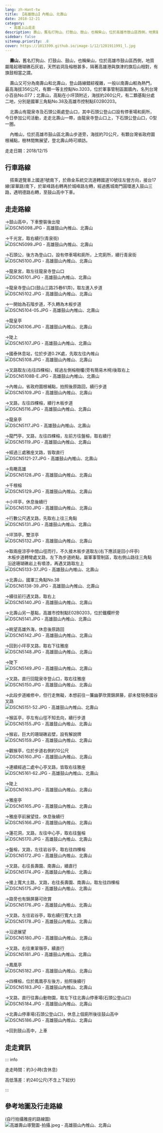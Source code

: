 ```yaml
---
lang: zh-Hant-tw
title: 【高雄鼓山】內帷山、北壽山
date: 2018-12-21
category: 
  - 高雄上山走走
description: 壽山，舊名打狗山、打鼓山、鼓山，也稱柴山，位於高雄市鼓山區西側，地質屬隆起珊瑚礁石灰岩，天然岩洞及榕樹甚多，隔著高雄港與旗津的旗后山相對，有旗鼓相當之謂。
sidebar: false
sitemap.priority: .8
cover: https://1013399.github.io/image-1/12/1201911991_l.jpg
---
```


    **壽山**，舊名打狗山、打鼓山、鼓山，也稱柴山，位於高雄市鼓山區西側，地質屬隆起珊瑚礁石灰岩，天然岩洞及榕樹甚多，隔著高雄港與旗津的旗后山相對，有旗鼓相當之謂。  

    壽山又可分為南壽山和北壽山，登山路線錯綜複雜，一般以南壽山較為熱門，最高海拔356公尺，有顆一等主控點No.3203，位於軍事管制區圍牆內，名列台灣小百岳No.077；北壽山，高點在小坪頂附近，海拔約260公尺，有二顆基點分處二地，分別是國軍三角點No.38及高雄市控制點E02B0203。  

    北壽山有龍泉寺及石頭公兩處登山口，其中石頭公登山口設有停車場和廁所，今日參加公司活動，走走北壽山一帶，由龍泉寺登山口上，下石頭公登山口，O型一圈。  

    內帷山，位於高雄市鼓山區北壽山步道旁，海拔約70公尺，有顆台灣省政府圖根補點，樹林間無展望，登北壽山時可順訪。

走走日期：2018/12/15

## 行車路線
    搭乘遊覽車上國道1號南下，於鼎金系統交流道轉國道10號往左營方向，接台17線(翠華路)南下，於翠峰路右轉再於城峰路左轉，經過舊城南門圓環進入鼓山三路，遇明德路右轉，至鼓山高中下車。

## 走走路線
→鼓山高中，下車整裝後出發  
![DSCN5098.JPG - 高雄鼓山內帷山、北壽山](https://1013399.github.io/image-1/12/1201910985_l.jpg)

→千光宮，取右續行(青泉街)  
![DSCN5099.JPG - 高雄鼓山內帷山、北壽山](https://1013399.github.io/image-1/12/1201911495_l.jpg)

→石頭公，後方為登山口，設有停車場和廁所，上完廁所，續行青泉街  
![DSCN5100.JPG - 高雄鼓山內帷山、北壽山](https://1013399.github.io/image-1/12/1201911784_l.jpg)

→龍泉宮，取左往龍泉寺登山口  
![DSCN5101.JPG - 高雄鼓山內帷山、北壽山](https://1013399.github.io/image-1/12/1201911496_l.jpg)

→龍泉寺登山口(鼓山三路25巷61弄)，取左進入步道  
![DSCN5102.JPG - 高雄鼓山內帷山、北壽山](https://1013399.github.io/image-1/12/1201912107_l.jpg)

→一開始為石階步道，不久轉為木板步道  
![DSCN5104-05.JPG - 高雄鼓山內帷山、北壽山](https://1013399.github.io/image-1/12/1201911407_l.jpg)

→龍皇亭  
![DSCN5106.JPG - 高雄鼓山內帷山、北壽山](https://1013399.github.io/image-1/12/1201912193_l.jpg)

→陡上  
![DSCN5107.JPG - 高雄鼓山內帷山、北壽山](https://1013399.github.io/image-1/12/1201911988_l.jpg)

→國泰休息站，位於步道0.2K處，先取左往內帷山  
![DSCN5108.JPG - 高雄鼓山內帷山、北壽山](https://1013399.github.io/image-1/12/1201912108_l.jpg)

→叉路取左(右往四棵榕)，經過左側榕樹欉(旁有簡易木椅)後取右上  
![DSCN5108B-E.JPG - 高雄鼓山內帷山、北壽山](https://1013399.github.io/image-1/12/1201910744_l.jpg)

→內帷山，省政府圖根補點，拍照後原路回，續行步道  
![DSCN5109.JPG - 高雄鼓山內帷山、北壽山](https://1013399.github.io/image-1/12/1201911893_l.jpg)

→叉路，左往四棵榕，續行木板步道  
![DSCN5116.JPG - 高雄鼓山內帷山、北壽山](https://1013399.github.io/image-1/12/1201911785_l.jpg)

→龍泉亭  
![DSCN5117.JPG - 高雄鼓山內帷山、北壽山](https://1013399.github.io/image-1/12/1201910987_l.jpg)

→龍門亭，叉路，左往四棵榕，左前方往盤榕，取右續行  
![DSCN5119.JPG - 高雄鼓山內帷山、北壽山](https://1013399.github.io/image-1/12/1201912111_l.jpg)

→經過三處雅座叉路，皆取直行  
![DSCN5121-27.JPG - 高雄鼓山內帷山、北壽山](https://1013399.github.io/image-1/12/1201912196_l.jpg)

→鳥瞰高雄  
![DSCN5128.JPG - 高雄鼓山內帷山、北壽山](https://1013399.github.io/image-1/12/1201911991_l.jpg)

→千根榕  
![DSCN5129.JPG - 高雄鼓山內帷山、北壽山](https://1013399.github.io/image-1/12/1201911411_l.jpg)

→小坪亭，休息後續行  
![DSCN5130.JPG - 高雄鼓山內帷山、北壽山](https://1013399.github.io/image-1/12/1201911894_l.jpg)

→行數公尺遇叉路，先取右上往三角點  
![DSCN5131.JPG - 高雄鼓山內帷山、北壽山](https://1013399.github.io/image-1/12/1201911786_l.jpg)

→坪頂亭，雙涼亭  
![DSCN5132.JPG - 高雄鼓山內帷山、北壽山](https://1013399.github.io/image-1/12/1201911896_l.jpg)

→取兩座涼亭中間山徑而行，不久接木板步道取左(右下應該是回小坪亭)  
  木板步道轉彎處叉路，左下為步道終點，屬軍事管制區，取右側山路往三角點  
  沿途珊瑚礁岩上有噴漆，再遇叉路取左上  
![DSCN5133-37.JPG - 高雄鼓山內帷山、北壽山](https://1013399.github.io/image-1/12/1201911787_l.jpg)

→北壽山，國軍三角點No.38  
![DSCN5138-39.JPG - 高雄鼓山內帷山、北壽山](https://1013399.github.io/image-1/12/1201911897_l.jpg)

→續往前行遇叉路，取右上  
![DSCN5140.JPG - 高雄鼓山內帷山、北壽山](https://1013399.github.io/image-1/12/1201911414_l.jpg)

→北壽山另一基點，高雄市控制點E02B0203，位於鐵欄杆旁  
![DSCN5141.JPG - 高雄鼓山內帷山、北壽山](https://1013399.github.io/image-1/12/1201911415_l.jpg)

→眺望高雄外海，休息後原路回  
![DSCN5142.JPG - 高雄鼓山內帷山、北壽山](https://1013399.github.io/image-1/12/1201911993_l.jpg)

→回到小坪亭叉路，取右下往雅座  
![DSCN5148.JPG - 高雄鼓山內帷山、北壽山](https://1013399.github.io/image-1/12/1201912112_l.jpg)

→陡下  
![DSCN5149.JPG - 高雄鼓山內帷山、北壽山](https://1013399.github.io/image-1/12/1201910992_l.jpg)

→叉路，直行回龍泉寺登山口，取右往雅座  
![DSCN5150.JPG - 高雄鼓山內帷山、北壽山](https://1013399.github.io/image-1/12/1201911794_l.jpg)

→此段步道維修中，但行走無礙，本想前往一簾幽夢欣賞錦屏藤，卻未發現泰國谷叉路  
![DSCN5151-52.JPG - 高雄鼓山內帷山、北壽山](https://1013399.github.io/image-1/12/1201910993_l.jpg)

→猴區亭，亭左有山徑不知去向，續行步道  
![DSCN5155.JPG - 高雄鼓山內帷山、北壽山](https://1013399.github.io/image-1/12/1201911903_l.jpg)

→猴岩，巨大的珊瑚礁岩壁，設有解說牌  
![DSCN5159.JPG - 高雄鼓山內帷山、北壽山](https://1013399.github.io/image-1/12/1201910746_l.jpg)

→觀猴亭，位於步道右側約10公尺  
![DSCN5160.JPG - 高雄鼓山內帷山、北壽山](https://1013399.github.io/image-1/12/1201911904_l.jpg)

→連續經過二處中心亭叉路，皆取右往雅座  
![DSCN5161-62.JPG - 高雄鼓山內帷山、北壽山](https://1013399.github.io/image-1/12/1201911995_l.jpg)

→陡上  
![DSCN5163.JPG - 高雄鼓山內帷山、北壽山](https://1013399.github.io/image-1/12/1201911219_l.jpg)

→雅座亭  
![DSCN5165.JPG - 高雄鼓山內帷山、北壽山](https://1013399.github.io/image-1/12/1201911906_l.jpg)

→雅座亭前展望佳，休息後續行  
![DSCN5166.JPG - 高雄鼓山內帷山、北壽山](https://1013399.github.io/image-1/12/1201910747_l.jpg)

→蓮花洞，叉路，左往中心亭，取右往盤榕  
![DSCN5170.JPG - 高雄鼓山內帷山、北壽山](https://1013399.github.io/image-1/12/1201912116_l.jpg)

→盤榕，叉路，左往岩谷亭，取右往四棵榕  
![DSCN5172.JPG - 高雄鼓山內帷山、北壽山](https://1013399.github.io/image-1/12/1201910995_l.jpg)

→叉路，右往長壽園、南壽山，續直行  
![DSCN5174.JPG - 高雄鼓山內帷山、北壽山](https://1013399.github.io/image-1/12/1201911503_l.jpg)

→接上寬大土路，叉路，右往長壽園、南壽山，取左往四棵榕  
![DSCN5175.JPG - 高雄鼓山內帷山、北壽山](https://1013399.github.io/image-1/12/1201911416_l.jpg)

→路旁也有錦屏藤可欣賞  
![DSCN5176.JPG - 高雄鼓山內帷山、北壽山](https://1013399.github.io/image-1/12/1201911504_l.jpg)

→叉路，左往岩谷亭，取右續行寬大土路  
![DSCN5178.JPG - 高雄鼓山內帷山、北壽山](https://1013399.github.io/image-1/12/1201910748_l.jpg)

→沿途展望  
![DSCN5180.JPG - 高雄鼓山內帷山、北壽山](https://1013399.github.io/image-1/12/1201911908_l.jpg)

→叉路，右往東翠嶺亭，續直行  
![DSCN5181.JPG - 高雄鼓山內帷山、北壽山](https://1013399.github.io/image-1/12/1201911417_l.jpg)

→鳳凰亭  
![DSCN5182.JPG - 高雄鼓山內帷山、北壽山](https://1013399.github.io/image-1/12/1201911796_l.jpg)

→四棵榕，位於鳳凰亭左後方，拍照後續行  
![DSCN5183.JPG - 高雄鼓山內帷山、北壽山](https://1013399.github.io/image-1/12/1201912120_l.jpg)

→叉路，直行往壽山動物園，取左下往北壽山停車場(石頭公登山口)  
![DSCN5184.JPG - 高雄鼓山內帷山、北壽山](https://1013399.github.io/image-1/12/1201911704_l.jpg)

→北壽山停車場(石頭公登山口)，休息上個廁所後往鼓山高中  
![DSCN5186.JPG - 高雄鼓山內帷山、北壽山](https://1013399.github.io/image-1/12/1201911705_l.jpg)

→回到鼓山高中，上車

## 走走資訊
::: info

走走時間：約3小時(含休息)

高低落差：約240公尺(不含上下起伏)

:::

## 參考地圖及行走路線
(自行拍攝雅座的路線圖)  
![高雄壽山導覽圖-拍攝.jpeg - 高雄鼓山內帷山、北壽山](https://1013399.github.io/image-1/12/1201913966_l.jpg)